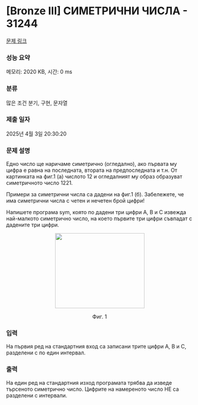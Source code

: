 # [Bronze III] СИМЕТРИЧНИ ЧИСЛА - 31244 

[문제 링크](https://www.acmicpc.net/problem/31244) 

### 성능 요약

메모리: 2020 KB, 시간: 0 ms

### 분류

많은 조건 분기, 구현, 문자열

### 제출 일자

2025년 4월 3일 20:30:20

### 문제 설명

<p>Едно число ще наричаме симетрично (огледално), ако първата му цифра е равна на последната, втората на предпоследната и т.н. От картинката на фиг.1 (а) числото 12 и огледалният му образ образуват симетричното число 1221.</p>

<p>Примери за симетрични числа са дадени на фиг.1 (б). Забележете, че има симетрични числа с четен и нечетен брой цифри!</p>

<p>Напишете програма sym, която по дадени три цифри A, B и C извежда най-малкото симетрично число, на което първите три цифри съвпадат с дадените три цифри.</p>

<p style="text-align: center;"><img alt="" src="https://upload.acmicpc.net/ffabcd92-00c2-403e-95da-adfad91a420d/-/preview/" style="width: 241px; height: 202px;"></p>

<p style="text-align: center;">Фиг. 1</p>

### 입력 

 <p>На първия ред на стандартния вход са записани трите цифри A, B и C, разделени с по един интервал.</p>

### 출력 

 <p>На един ред на стандартния изход програмата трябва да изведе търсеното симетрично число. Цифрите на намереното число НЕ са разделени с интервали.</p>

